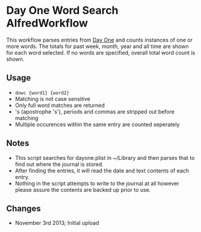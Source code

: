 # Day One Word Search AlfredWorkflow

This workflow parses entries from [Day One](https://dayone.zendesk.com) and counts instances of one or more words.  The totals for past week, month, year and all time are shown for each word selected.  If no words are specified, overall total word count is shown.

## Usage

* `dowc {word1} {word2}`
* Matching is not case sensitive
* Only full word matches are returned
* 's (apostrophe 's'), periods and commas are stripped out before matching
* Multiple occurences within the same entry are counted seperately


## Notes

* This script searches for dayone.plist in ~/Library and then parses that to find out where the journal is stored.
* After finding the entries, it will read the date and text contents of each entry.
* Nothing in the script attempts to write to the journal at all however please assure the contents are backed up prior to use.


## Changes

* November 3rd 2013; Initial upload